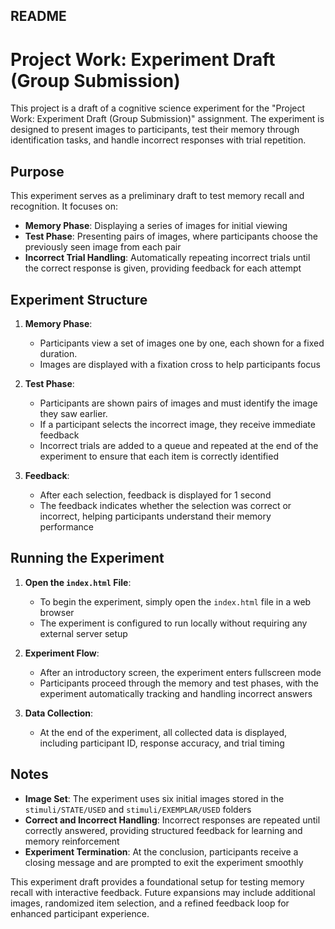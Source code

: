 ## README

# Project Work: Experiment Draft (Group Submission)

This project is a draft of a cognitive science experiment for the "Project Work: Experiment Draft (Group Submission)" assignment. The experiment is designed to present images to participants, test their memory through identification tasks, and handle incorrect responses with trial repetition.

## Purpose

This experiment serves as a preliminary draft to test memory recall and recognition. It focuses on:
- **Memory Phase**: Displaying a series of images for initial viewing
- **Test Phase**: Presenting pairs of images, where participants choose the previously seen image from each pair
- **Incorrect Trial Handling**: Automatically repeating incorrect trials until the correct response is given, providing feedback for each attempt

## Experiment Structure

1. **Memory Phase**:
   - Participants view a set of images one by one, each shown for a fixed duration.
   - Images are displayed with a fixation cross to help participants focus

2. **Test Phase**:
   - Participants are shown pairs of images and must identify the image they saw earlier.
   - If a participant selects the incorrect image, they receive immediate feedback
   - Incorrect trials are added to a queue and repeated at the end of the experiment to ensure that each item is correctly identified

3. **Feedback**:
   - After each selection, feedback is displayed for 1 second
   - The feedback indicates whether the selection was correct or incorrect, helping participants understand their memory performance

## Running the Experiment

1. **Open the `index.html` File**:
   - To begin the experiment, simply open the `index.html` file in a web browser
   - The experiment is configured to run locally without requiring any external server setup

2. **Experiment Flow**:
   - After an introductory screen, the experiment enters fullscreen mode
   - Participants proceed through the memory and test phases, with the experiment automatically tracking and handling incorrect answers

3. **Data Collection**:
   - At the end of the experiment, all collected data is displayed, including participant ID, response accuracy, and trial timing

## Notes

- **Image Set**: The experiment uses six initial images stored in the `stimuli/STATE/USED` and `stimuli/EXEMPLAR/USED` folders
- **Correct and Incorrect Handling**: Incorrect responses are repeated until correctly answered, providing structured feedback for learning and memory reinforcement
- **Experiment Termination**: At the conclusion, participants receive a closing message and are prompted to exit the experiment smoothly

This experiment draft provides a foundational setup for testing memory recall with interactive feedback. Future expansions may include additional images, randomized item selection, and a refined feedback loop for enhanced participant experience. 
